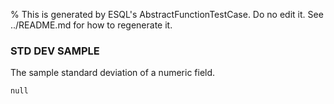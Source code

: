 % This is generated by ESQL's AbstractFunctionTestCase. Do no edit it. See ../README.md for how to regenerate it.

### STD DEV SAMPLE
The sample standard deviation of a numeric field.

```esql
null
```
